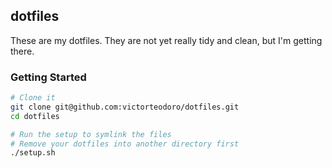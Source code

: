 ## dotfiles

These are my dotfiles. They are not yet really tidy and clean, but I'm getting there.

### Getting Started

```sh
# Clone it
git clone git@github.com:victorteodoro/dotfiles.git
cd dotfiles

# Run the setup to symlink the files
# Remove your dotfiles into another directory first
./setup.sh
```
